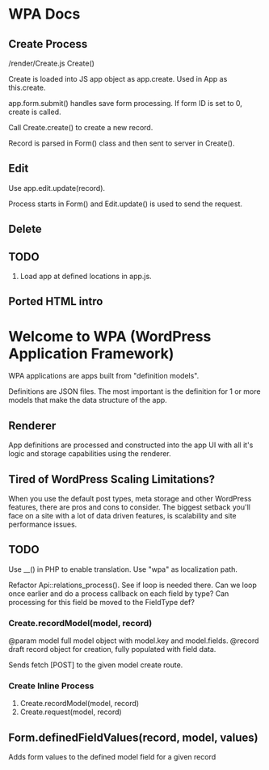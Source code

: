 # WPA Docs

## Create Process
/render/Create.js
Create()

Create is loaded into JS app object as app.create. Used in App as this.create.

app.form.submit() handles save form processing. If form ID is set to 0, create is called.

Call Create.create() to create a new record.

Record is parsed in Form() class and then sent to server in Create().

## Edit

Use app.edit.update(record).

Process starts in Form() and Edit.update() is used to send the request.

## Delete

## TODO

  1. Load app at defined locations in app.js.

## Ported HTML intro

<h1>Welcome to WPA (WordPress Application Framework)</h1>
<p>WPA applications are apps built from "definition models". </p>
<p>Definitions are JSON files. The most important is the definition for 1 or more models that make the data structure of the app.</p>
<h2>Renderer</h2>
<p>App definitions are processed and constructed into the app UI with all it's logic and storage capabilities using the renderer.</p>
<h2>Tired of WordPress Scaling Limitations?</h2>
<p>When you use the default post types, meta storage and other WordPress features, there are pros and cons to consider. The biggest setback you'll face on a site with a lot of data driven features, is scalability and site performance issues.</p>


## TODO

Use __() in PHP to enable translation.
   Use "wpa" as localization path.

Refactor Api::relations_process().
  See if loop is needed there. Can we loop once earlier and do a process callback on each field by type?
	Can processing for this field be moved to the FieldType def?

### Create.recordModel(model, record)

@param model full model object with model.key and model.fields.
@record draft record object for creation, fully populated with field data.

Sends fetch [POST] to the given model create route.

### Create Inline Process

1. Create.recordModel(model, record)
2. Create.request(model, record)

## Form.definedFieldValues(record, model, values)

Adds form values to the defined model field for a given record
